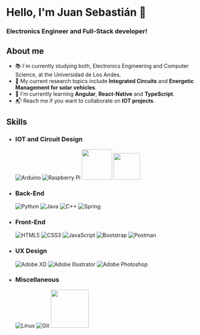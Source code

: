  # Hello, I'm Juan Sebastián 🦦
### Electronics Engineer and Full-Stack developer!

## About me
  - 📚 I´m currently studying both, Electronics Engineering and Computer Science, at the Universidad de Los Andes.
  - 🔬 My current research topics include **Integrated Circuits** and **Energetic Management for solar vehicles**.
  - 🌱 I'm currently learning **Angular**, **React-Native** and **TypeScript**.
  - 📬 Reach me if you want to collaborate on **IOT projects**.

## Skills
  - ### IOT and Circuit Design
    ![Arduino](https://img.shields.io/badge/-Arduino-00979D?style=for-the-badge&logo=Arduino&logoColor=white)
    ![Raspberry Pi](https://img.shields.io/badge/-RaspberryPi-C51A4A?style=for-the-badge&logo=Raspberry-Pi)
    <img src="https://user-images.githubusercontent.com/78126968/229582357-6cd7b777-042d-47e0-8699-825c9802def0.png"  width="80px">
    <img src="https://upload.wikimedia.org/wikipedia/commons/5/59/KiCad-Logo.svg"  width="70px">
  - ### Back-End
    ![Python](https://img.shields.io/badge/python-3670A0?style=for-the-badge&logo=python&logoColor=ffdd54)
    ![Java](https://img.shields.io/badge/java-%23ED8B00.svg?style=for-the-badge&logo=java&logoColor=white)
    ![C++](https://img.shields.io/badge/c++-%2300599C.svg?style=for-the-badge&logo=c%2B%2B&logoColor=white)
    ![Spring](https://img.shields.io/badge/spring-%236DB33F.svg?style=for-the-badge&logo=spring&logoColor=white)
  - ### Front-End
    ![HTML5](https://img.shields.io/badge/html5-%23E34F26.svg?style=for-the-badge&logo=html5&logoColor=white)
    ![CSS3](https://img.shields.io/badge/css3-%231572B6.svg?style=for-the-badge&logo=css3&logoColor=white)
    ![JavaScript](https://img.shields.io/badge/javascript-%23323330.svg?style=for-the-badge&logo=javascript&logoColor=%23F7DF1E)
    ![Bootstrap](https://img.shields.io/badge/bootstrap-%23563D7C.svg?style=for-the-badge&logo=bootstrap&logoColor=white)
    ![Postman](https://img.shields.io/badge/Postman-FF6C37?style=for-the-badge&logo=postman&logoColor=white)
  - ### UX Design
    ![Adobe XD](https://img.shields.io/badge/Adobe%20XD-470137?style=for-the-badge&logo=Adobe%20XD&logoColor=#FF61F6)
    ![Adobe Illustrator](https://img.shields.io/badge/adobe%20illustrator-%23FF9A00.svg?style=for-the-badge&logo=adobe%20illustrator&logoColor=white)
    ![Adobe Photoshop](https://img.shields.io/badge/adobe%20photoshop-%2331A8FF.svg?style=for-the-badge&logo=adobe%20photoshop&logoColor=white)
  - ### Miscellaneous
    ![Linux](https://img.shields.io/badge/Linux-FCC624?style=for-the-badge&logo=linux&logoColor=black)
    ![Git](https://img.shields.io/badge/git-%23F05033.svg?style=for-the-badge&logo=git&logoColor=white)
    <img src="https://user-images.githubusercontent.com/78126968/229585416-c0a48ba2-8b53-4e75-90cb-f1c7e0473ef3.png"  width="100px">

